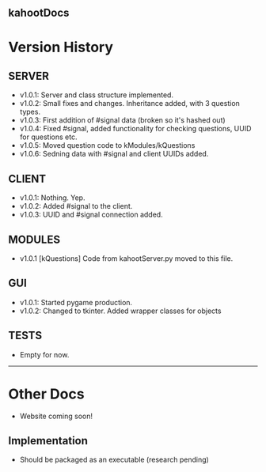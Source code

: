 kahootDocs
-----------

Version History
===============

SERVER
------

- v1.0.1: Server and class structure implemented.
- v1.0.2: Small fixes and changes. Inheritance added, with 3 question types.
- v1.0.3: First addition of #signal data (broken so it's hashed out)
- v1.0.4: Fixed #signal, added functionality for checking questions, UUID for questions etc.
- v1.0.5: Moved question code to kModules/kQuestions
- v1.0.6: Sedning data with #signal and client UUIDs added.

CLIENT
------

- v1.0.1: Nothing. Yep.
- v1.0.2: Added #signal to the client.
- v1.0.3: UUID and #signal connection added.

MODULES
-------

- v1.0.1 [kQuestions] Code from kahootServer.py moved to this file.

GUI
---

- v1.0.1: Started pygame production.
- v1.0.2: Changed to tkinter. Added wrapper classes for objects

TESTS
-----

- Empty for now.

-----

Other Docs
==========

- Website coming soon!

Implementation
--------------

- Should be packaged as an executable (research pending)
